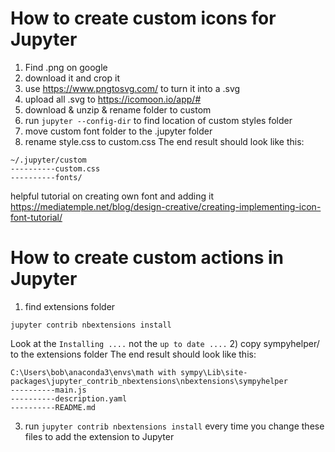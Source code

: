 
# How to create custom icons for Jupyter
1) Find .png on google
2) download it and crop it
3) use https://www.pngtosvg.com/ to turn it into a .svg
4) upload all .svg to https://icomoon.io/app/#
5) download & unzip & rename folder to custom
6) run `jupyter --config-dir` to find location of custom styles folder
7) move custom font folder to the .jupyter folder
8) rename style.css to custom.css
The end result should look like this:
```
~/.jupyter/custom
----------custom.css
----------fonts/
```

helpful tutorial on creating own font and adding it
https://mediatemple.net/blog/design-creative/creating-implementing-icon-font-tutorial/

# How to create custom actions in Jupyter
1) find extensions folder
```
jupyter contrib nbextensions install
```
Look at the `Installing ....` not the `up to date ....`
2) copy sympyhelper/ to the extensions folder
The end result should look like this:
```
C:\Users\bob\anaconda3\envs\math with sympy\Lib\site-packages\jupyter_contrib_nbextensions\nbextensions\sympyhelper
----------main.js
----------description.yaml
----------README.md
```
3) run `jupyter contrib nbextensions install` every time you change these files to add the extension to Jupyter
